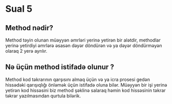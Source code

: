 # Sual 5

## Method nədir?
Method təyin olunan müəyyən əmrləri yerinə yetirən bir alətdir, methodlar yerinə yetirdiyi əmrlərə əsasən dəyər döndürən və ya dəyər döndürməyən olaraq 2 yerə ayrılır.

## Nə üçün method istifadə olunur ?
Method kod təkrarının qarşısını almaq üçün və ya icra prosesi gedən hissədəki qarışıqlığı önləmək üçün istifadə oluna bilər. Müəyyən bir işi yerinə yetirən kod hissəsini biz method şəklinə salaraq həmin kod hissəsinin təkrar təkrar yazılmasından qurtula bilərik.